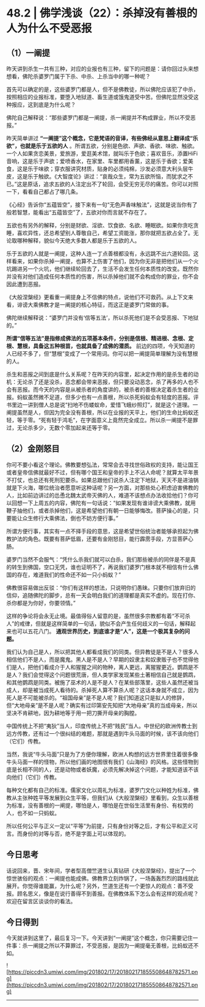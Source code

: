 # 48.2 | 佛学浅谈（22）：杀掉没有善根的人为什么不受恶报

## （1）一阐提

昨天讲到杀生一共有三种，对应的业报也有三种，留下的问题是：请你回过头来想想看，佛陀杀婆罗门属于下杀、中杀、上杀当中的哪一种呢？

首先可以确定的是，这些婆罗门都是人，但不是佛教徒，所以佛陀应该犯了中杀，按照相应的业报标准，要堕入地狱道、畜生道或饿鬼道受中苦。但佛陀显然没受这种报应，这到底是为什么呢？

佛陀自己解释说：“那些婆罗门都是一阐提，杀一阐提并不构成罪业，所以不受恶报。”

昨天简单讲过 **“一阐提”这个概念，它是梵语的音译，有些佛经从意思上翻译成“乐欲”，也就是乐于五欲的人** 。所谓五欲，分别是色欲、声欲、香欲、味欲、触欲。一个人如果贪恋美景，爱旅游，爱逛美术馆，就叫乐于色欲；喜欢音乐，添置HiFi音响，这是乐于声欲；爱喷香水，在家里、车里都用香薰，这是乐于香欲；爱美食，这是乐于味欲；穿衣服讲究材质，贴身的必须纯棉，沙发必须意大利头层牛皮，这是乐于触欲。《大智度论》讲过：“哀哉众生，常为五欲所恼，而犹求之不已。”这是原话，追求五欲的人注定出不了轮回，会受无穷无尽的痛苦。你可以对照一下，看看自己都占了哪几条。

《心经》告诉你“五蕴皆空”，接下来有一句“无色声香味触法”，这就是说当你有了般若智慧，能看出“五蕴皆空”了，五欲对你而言就不存在了。

五欲也有另外的解释，分别是财欲、淫欲、饮食欲、名欲、睡眠欲。如果你贪吃贪睡，喜欢异性，还总希望别人尊敬自己，希望工资能涨，那你就把五欲占全了。无论取哪种解释，貌似今天绝大多数人都是乐于五欲的人。

乐于五欲的人就是一阐提，这种人连一丁点善根都没有，永远跳不出六道轮回。这样看来，如果你杀掉一阐提，也算不上伤害了他们，因为你无非是把他们从一个火坑踢进另一个火坑，他们继续轮回去了，生活不会发生任何本质性的改变。既然你并没有对他们造成任何本质性的伤害，所以杀掉他们就不会构成你的罪业，你不会因此遭到恶报。

《大般涅槃经》更看重一阐提身上不信佛的特点，说他们不可救药。从上下文来看，诽谤大乘佛教才是一阐提的核心特征，而这正是婆罗门常做的事。

佛陀继续解释说：“婆罗门并没有‘信等五法’，所以杀死他们是不会受恶报、下地狱的。”

 **所谓“信等五法”是指修成佛法的五项基本条件，分别是信根、精进根、念根、定根、慧根，具备这五种根苗，也就具备了成佛的潜质。** 前边的四项，今天知道的人已经不多了，但“慧根”变成了一个常用词。你可以把一阐提简单理解为没有慧根的人。

杀生和恶报之间到底是什么关系呢？在昨天的内容里，起决定作用的是杀生者的动机：无论杀了还是没杀，恶念都会带来恶报，但只要没动恶念，杀了再多的人也不会有恶报。而今天的内容是从被杀者的角度讲的，被杀者的善根决定着杀生者的业报。蚂蚁虽然微不足道，但多少也有一点善根，所以杀死蚂蚁会有轻度的恶报。评书里边一讲到僧人总是说“扫地不伤蝼蚁命，爱惜飞蛾纱照灯”，就是这个道理。一阐提虽然是人，但因为完全没有善根，所以在业报的天平上，他们的生命比蚂蚁还轻，等于零。“死有轻于鸿毛”，在字面意义上竟然完全成立。所以杀一阐提不是罪过，无论杀多少，无数个零加起来还等于零。

## （2）金刚怒目

你可不要小看这个理论。佛教要想弘法，常常会去寻找世俗政权的支持，能让国王或者皇帝信佛就最好不过，但有哪个国王和皇帝的手上不沾人命呢？就算太平年景不打仗，也总还有死刑犯要杀。如果总跟他们说杀人注定下地狱，天天不是进油锅就是下火海，哪位统治者愿意听这种话呢？另一方面，对那些处心积虑迫害佛教的人，比如前边讲过的怂恿北魏太武帝灭佛的人，难道不该想点办法收拾他们？你可以回想一下上周五的内容，佛陀有一句话说：“如果发现有谁诽谤大乘佛教，就用鞭子抽他们，或者杀掉他们，这是希望他们有朝一日能够悔改。菩萨操心的是，只要能让众生修行大乘佛法，倒也不妨方便行事。”

所谓方便行事，其实有一点不择手段的意思，这是希望世俗统治者能够承担起为佛教护法的角色。既要有菩萨低眉，还要有金刚怒目，能行霹雳手段，方显菩萨心肠。

婆罗门当然不会服气：“凭什么杀我们就可以白杀，我们那些被杀的同伴是不是真的转生到佛国，空口无凭，谁也证明不了，再说我们婆罗门根本就不相信有什么佛国的存在，难道我们的性命还不如一只小蚂蚁？”

佛教很容易做出反驳：“你们有这样的想法，只说明你们愚昧。只要你们放弃旧的信仰，追随佛陀的脚步，总有一天会明白我们的道理都是真实不虚的。现在打你、杀你都是为你好，你要领情。”

这样的争论将会永无止境。最值得俗人留意的是，虽然很多宗教都有着“不可杀人”的戒律，但就是这样简单的一句话，貌似不会产生任何歧义的一句话，解释起来也可以五花八门。 **通观世界历史，到底谁才是“人”，这是一个极其复杂的问题。**

我们认为自己是人，所以把其他人都看成我们的同类。但异教徒是不是人？很多人相信他们不是人，而是魔鬼。黑人是不是人？早期的奴隶主和奴隶贩子也不觉得他们是人，把他们看成介于人和猩猩之间的物种，离人更远，离猩猩更近。鹦鹉是不是人？我们会觉得这个问题很荒唐，但人类学家发现某些土著相信自己就是鹦鹉，和其他鹦鹉是同类。被施了巫术的人是不是人？在某些部落里，这些人虽然还被当成人，却是被当成死人看待的。杀掉死人算不算杀人呢？这话本身就不成立，因为死人是不可能被杀的。“祖国母亲”是不是人呢？我们知道这只是拟人的修辞，但“大地母亲”是不是人呢？确实有过印第安先知把“大地母亲”真的当成母亲，所以坚决不肯耕地，因为耕地等于用一把刀撕开母亲的胸膛。

中国传统上不把“夷狄”当人，印度传统上不把“贱民”当人。中世纪的欧洲传教士到远方传教，还有过一个很纠结的难题，那就是遇到牛头马面的时候，该不该向他们（它们）传教。

当然，我说“牛头马面”只是为了方便你理解，欧洲人构想的远方世界里住着很多像牛头马面一样的怪物，所以他们画的地图很有我们《山海经》的风格。这些怪物到底是长相不同的人，还是动物或者妖魔，必须先解决掉这个问题，才能知道该不该向他们（它们）传教。

每种文化都有自己的标准。儒家文化以周礼为标准，婆罗门文化以种姓为标准，佛教从主张种姓平等发展到众生平等，但我们从《大般涅槃经》里看到，众生以善根为标准，没有善根的一阐提，哪怕是人，哪怕是在世俗生活里有身份、有权势的人，也不如一只蚂蚁。

所以任何公平与正义一定以“平等”为前提，只有身份对等之后，才有公平和正义可言。而身份的对等与否，绝不是字面上可以体现的。

## 今日思考

话说回来，晋、宋年间，学者型高僧竺道生认真钻研《大般涅槃经》，提出了一个惊世骇俗的观点：一阐提也能成佛。佛教界立刻炸锅了，一场轰轰烈烈的路线就此展开。你觉得谁能赢，为什么呢？另外，竺道生还有一个更惊人的观点：善不受报。顾名思义，像是在说行善得不到善报。在佛教体系下怎么会有这样的观点呢？欢迎在留言区谈谈你的看法。

## 今日得到

今天就讲到这里了，最后复习一下。今天讲到“一阐提”这个概念，你只需要记住一件事：杀一阐提之所以不算罪过，不受恶报，是因为一阐提毫无善根，比蚂蚁还不如。

![https://piccdn3.umiwi.com/img/201802/17/201802171855508648782571.png](https://piccdn3.umiwi.com/img/201802/17/201802171855508648782571.png)

---
